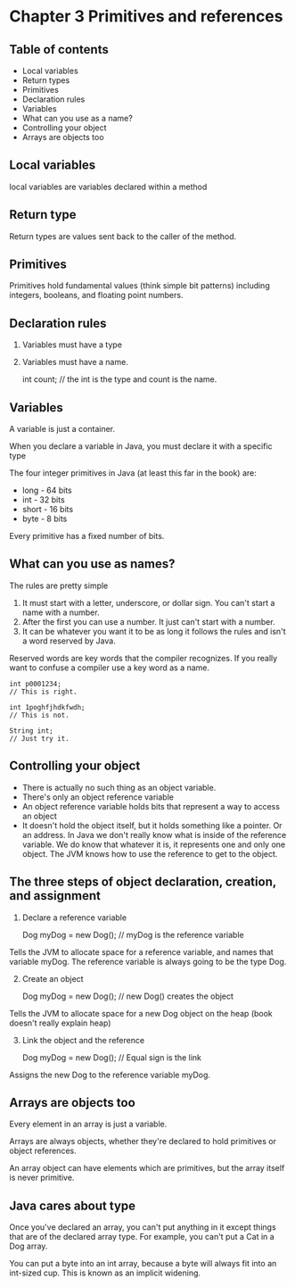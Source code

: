 #  Chapter 3 Primitives and references

## Table of contents

- Local variables
- Return types
- Primitives
- Declaration rules
- Variables
- What can you use as a name?
- Controlling your object
- Arrays are objects too

## Local variables

local variables are variables declared within a method

## Return type

Return types are values sent back to the caller of the method. 

## Primitives

Primitives hold fundamental values (think simple bit patterns) including integers, booleans, and floating point numbers. 

## Declaration rules

1. Variables must have a type
2. Variables must have a name. 

    int count;
    // the int is the type and count is the name. 

## Variables

A variable is just a container. 

When you declare a variable in Java, you must declare it with a specific type

The four integer primitives in Java (at least this far in the book)  are:

- long - 64 bits
- int - 32 bits
- short - 16 bits
- byte - 8 bits

Every primitive has a fixed number of bits.

 

## What can you use as names?

The rules are pretty simple

1. It must start with a letter, underscore, or dollar sign. You can't start a name with a number. 
2. After the first you can use a number. It just can't start with a number.
3. It can be whatever you want it to be as long it follows the rules and isn't a word reserved by Java. 

Reserved words are key words that the compiler recognizes. If you really want to confuse a compiler use a key word as a name.  

    int p0001234;
    // This is right. 
    
    int 1poghfjhdkfwdh;
    // This is not. 
    
    String int;
    // Just try it. 

## Controlling your object

- There is actually no such thing as an object variable.
- There's only an object reference variable
- An object reference variable holds bits that represent a way to access an object
- It doesn't hold the object itself, but it holds something like a pointer. Or an address. In Java we don't really know what is inside of the reference variable. We do know that whatever it is, it represents one and only one object. The JVM knows how to use the reference to get to the object.

## The three steps of object declaration, creation, and assignment

1. Declare a reference variable

    Dog myDog = new Dog();
    // myDog is the reference variable

Tells the JVM to allocate space for a reference variable, and names that variable myDog. The reference variable is always going to be the type Dog. 

2. Create an object

    Dog myDog = new Dog();
    // new Dog() creates the object 

Tells the JVM to allocate space for a new Dog object on the heap (book doesn't really explain heap)

3. Link the object and the reference

    Dog myDog = new Dog();
    // Equal sign is the link

Assigns the new Dog to the reference variable myDog.

## Arrays are objects too

Every element in an array is just a variable.

Arrays are always objects, whether they're declared to hold primitives or object references. 

An array object can have elements which are primitives, but the array itself is never primitive. 

  

## Java cares about type

Once you've declared an array, you can't put anything in it except things that are of the declared array type. For example, you can't put a Cat in a Dog array.  

You can put a byte into an int array, because a byte will always fit into an int-sized cup. This is known as an implicit widening.